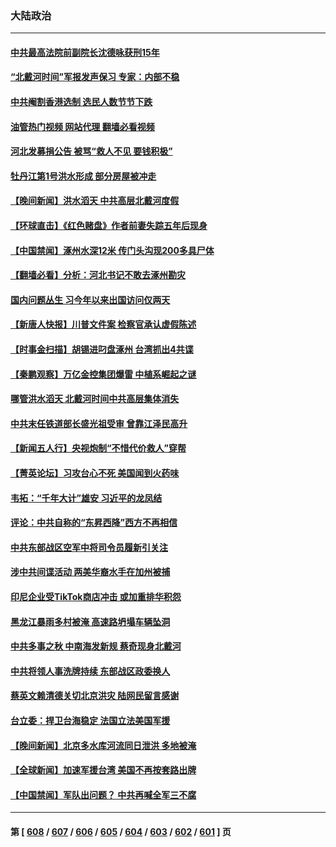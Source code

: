 ### 大陆政治
---
#### [中共最高法院前副院长沈德咏获刑15年](../../pages/ncid277/n14047999.md?08042045) 
#### [“北戴河时间”军报发声保习 专家：内部不稳](../../pages/ncid277/n14047945.md?08042045) 
#### [中共阉割香港选制 选民人数节节下跌](../../pages/ncid277/n14048025.md?08042045) 
#### [油管热门视频 网站代理 翻墙必看视频](http://138.2.39.72:81/youtube.html?epic-marker?08042045)
#### [河北发募捐公告 被骂“救人不见 要钱积极”](../../pages/ncid277/n14047895.md?08042045) 
#### [牡丹江第1号洪水形成 部分房屋被冲走](../../pages/ncid277/n14047976.md?08042045) 
#### [【晚间新闻】洪水滔天 中共高层北戴河度假](../../pages/ncid277/n14047940.md?08042045) 
#### [【环球直击】《红色赌盘》作者前妻失踪五年后现身](../../pages/ncid277/n14047578.md?08042045) 
#### [【中国禁闻】涿州水深12米 传门头沟现200多具尸体](../../pages/ncid277/n14047245.md?08042045) 
#### [【翻墙必看】分析：河北书记不敢去涿州勘灾](../../pages/ncid277/n14047830.md?08042045) 
#### [国内问题丛生 习今年以来出国访问仅两天](../../pages/ncid277/n14047769.md?08042045) 
#### [【新唐人快报】川普文件案 检察官承认虚假陈述](../../pages/ncid277/n14047628.md?08042045) 
#### [【时事金扫描】胡锡进叼盘涿州 台湾抓出4共谍](../../pages/ncid277/n14047748.md?08042045) 
#### [【秦鹏观察】万亿金控集团爆雷 中植系崛起之谜](../../pages/ncid277/n14047643.md?08042045) 
#### [哪管洪水滔天 北戴河时间中共高层集体消失](../../pages/ncid277/n14047700.md?08042045) 
#### [中共末任铁道部长盛光祖受审 曾靠江泽民高升](../../pages/ncid277/n14047621.md?08042045) 
#### [【新闻五人行】央视炮制“不惜代价救人”穿帮](../../pages/ncid277/n14047496.md?08042045) 
#### [【菁英论坛】习攻台心不死 美国闻到火药味](../../pages/ncid277/n14047574.md?08042045) 
#### [韦拓：“千年大计”雄安 习近平的龙凤结](../../pages/ncid277/n14047602.md?08042045) 
#### [评论：中共自称的“东昇西降”西方不再相信](../../pages/ncid277/n14047540.md?08042045) 
#### [中共东部战区空军中将司令员履新引关注](../../pages/ncid277/n14047512.md?08042045) 
#### [涉中共间谍活动 两美华裔水手在加州被捕](../../pages/ncid277/n14047497.md?08042045) 
#### [印尼企业受TikTok商店冲击 或加重排华积怨](../../pages/ncid277/n14047436.md?08042045) 
#### [黑龙江暴雨多村被淹 高速路坍塌车辆坠洞](../../pages/ncid277/n14047287.md?08042045) 
#### [中共多事之秋 中南海发新规 蔡奇现身北戴河](../../pages/ncid277/n14047275.md?08042045) 
#### [中共将领人事洗牌持续 东部战区政委换人](../../pages/ncid277/n14047132.md?08042045) 
#### [蔡英文赖清德关切北京洪灾 陆网民留言感谢](../../pages/ncid277/n14047236.md?08042045) 
#### [台立委：捍卫台海稳定 法国立法美国军援](../../pages/ncid277/n14047170.md?08042045) 
#### [【晚间新闻】北京多水库河流同日泄洪 多地被淹](../../pages/ncid277/n14047174.md?08042045) 
#### [【全球新闻】加速军援台湾 美国不再按套路出牌](../../pages/ncid277/n14047175.md?08042045) 
#### [【中国禁闻】军队出问题？ 中共再喊全军三不腐](../../pages/ncid277/n14046553.md?08042045) 

---
#### 第 [ [608](./608.md?08042045) / [607](./607.md?08042045) / [606](./606.md?08042045) / [605](./605.md?08042045) / [604](./604.md?08042045) / [603](./603.md?08042045) / [602](./602.md?08042045) / [601](./601.md?08042045) ] 页
